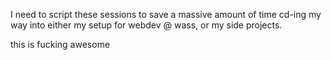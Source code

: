 I need to script these sessions to save a massive amount of time cd-ing my way into either my setup for webdev @ wass, or my side projects.

this is fucking awesome
